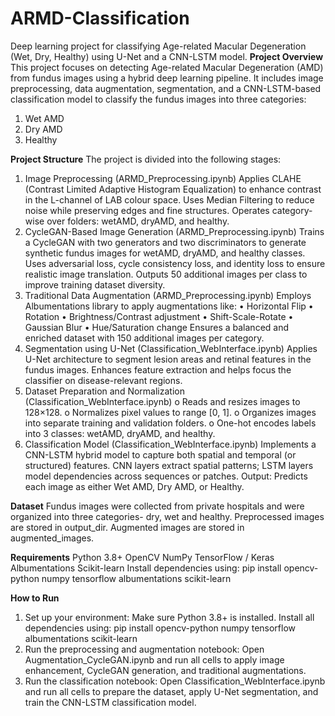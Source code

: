 # ARMD-Classification
Deep learning project for classifying Age-related Macular Degeneration (Wet, Dry, Healthy) using U-Net and a CNN-LSTM model.
**Project Overview**
This project focuses on detecting Age-related Macular Degeneration (AMD) from fundus
images using a hybrid deep learning pipeline. It includes image preprocessing, data
augmentation, segmentation, and a CNN-LSTM-based classification model to classify the
fundus images into three categories:
1. Wet AMD
2. Dry AMD
3. Healthy

**Project Structure**
The project is divided into the following stages:
1. Image Preprocessing (ARMD_Preprocessing.ipynb)
Applies CLAHE (Contrast Limited Adaptive Histogram Equalization) to enhance
contrast in the L-channel of LAB colour space.
Uses Median Filtering to reduce noise while preserving edges and fine structures.
Operates category-wise over folders: wetAMD, dryAMD, and healthy.
2. CycleGAN-Based Image Generation (ARMD_Preprocessing.ipynb)
Trains a CycleGAN with two generators and two discriminators to generate synthetic fundus images for wetAMD, dryAMD, and healthy classes.
Uses adversarial loss, cycle consistency loss, and identity loss to ensure realistic image
translation.
Outputs 50 additional images per class to improve training dataset diversity.
3. Traditional Data Augmentation (ARMD_Preprocessing.ipynb)
Employs Albumentations library to apply augmentations like:
• Horizontal Flip
• Rotation
• Brightness/Contrast adjustment
• Shift-Scale-Rotate
• Gaussian Blur
• Hue/Saturation change
Ensures a balanced and enriched dataset with 150 additional images per category.
4. Segmentation using U-Net (Classification_WebInterface.ipynb)
Applies U-Net architecture to segment lesion areas and retinal features in the fundus
images.
Enhances feature extraction and helps focus the classifier on disease-relevant regions.
5. Dataset Preparation and Normalization (Classification_WebInterface.ipynb)
o Reads and resizes images to 128×128.
o Normalizes pixel values to range [0, 1].
o Organizes images into separate training and validation folders.
o One-hot encodes labels into 3 classes: wetAMD, dryAMD, and healthy.
6. Classification Model (Classification_WebInterface.ipynb)
Implements a CNN-LSTM hybrid model to capture both spatial and temporal (or
structured) features.
CNN layers extract spatial patterns; LSTM layers model dependencies across sequences
or patches.
Output: Predicts each image as either Wet AMD, Dry AMD, or Healthy.

**Dataset**
Fundus images were collected from private hospitals and were organized into three categories- dry, wet and healthy.
Preprocessed images are stored in output_dir.
Augmented images are stored in augmented_images.

**Requirements**
Python 3.8+
OpenCV
NumPy
TensorFlow / Keras
Albumentations
Scikit-learn
Install dependencies using:
pip install opencv-python numpy tensorflow albumentations scikit-learn

**How to Run**
1. Set up your environment: Make sure Python 3.8+ is installed. Install all dependencies using:
pip install opencv-python numpy tensorflow albumentations scikit-learn
2. Run the preprocessing and augmentation notebook:
Open Augmentation_CycleGAN.ipynb and run all cells to apply image enhancement, CycleGAN
generation, and traditional augmentations.
3. Run the classification notebook:
Open Classification_WebInterface.ipynb and run all cells to prepare the dataset, apply U-Net
segmentation, and train the CNN-LSTM classification model.
